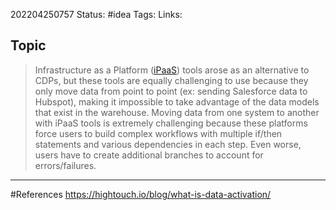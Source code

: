 202204250757
Status: #idea
Tags: 
Links:
## Topic
>Infrastructure as a Platform ([iPaaS](https://hightouch.io/blog/the-future-of-data-integration-what-i-paa-s-and-workflow-automation-tools-got-wrong/)) tools arose as an alternative to CDPs, but these tools are equally challenging to use because they only move data from point to point (ex: sending Salesforce data to Hubspot), making it impossible to take advantage of the data models that exist in the warehouse. Moving data from one system to another with iPaaS tools is extremely challenging because these platforms force users to build complex workflows with multiple if/then statements and various dependencies in each step. Even worse, users have to create additional branches to account for errors/failures.


___
#References
https://hightouch.io/blog/what-is-data-activation/